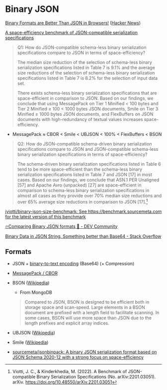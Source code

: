 # Binary JSON
[Binary Formats are Better Than JSON in Browsers!](https://adamfaulkner.github.io/binary_formats_are_better_than_json_in_browsers.html) ([Hacker News](https://news.ycombinator.com/item?id=43978476))

[A space-efficiency benchmark of JSON-compatible serialization specifications](https://benchmark.sourcemeta.com/)
> Q1: How do JSON-compatible schema-less binary serialization specifications compare to JSON in terms of space-efficiency?
> 
> The median size reduction of the selection of schema-less binary serialization specifications listed in Table 7 is 9.1% and the average size reductions of the selection of schema-less binary serialization specifications listed in Table 7 is 8.2% for the selection of input data set.
>
> There exists schema-less binary serialization specifications that are space-efficient in comparison to JSON. Based on our findings, we conclude that using MessagePack on Tier 1 Minified < 100 bytes and Tier 2 Minified ≥ 100 < 1000 bytes JSON documents, Smile on Tier 3 Minified ≥ 1000 bytes JSON documents, and FlexBuffers on JSON documents with high-redundancy of textual values increases space-efficiency.

- MessagePack ≈ CBOR < Smile < UBJSON < 100% < FlexBuffers < BSON

> Q2: How do JSON-compatible schema-driven binary serialization specifications compare to JSON and JSON-compatible schema-less binary serialization specifications in terms of space-efficiency?
> 
> The schema-driven binary serialization specifications listed in Table 6 tend to be more space-efficient than the schema-less binary serialization specifications listed in Table 7 and JSON [17] in most cases. Based on our findings, we conclude that ASN.1 PER Unaligned [57] and Apache Avro (unpacked) [27] are space-efficient in comparison to schema-less binary serialization specifications in almost all cases as they provide over 70% median size reductions and over 65% average size reductions in comparison to JSON [17].[^viottiBenchmarkJSONcompatibleBinary2022]

[jviotti/binary-json-size-benchmark: See https://benchmark.sourcemeta.com for the latest version of this benchmark](https://github.com/jviotti/binary-json-size-benchmark)

[🔥Comparing Binary JSON formats 🎯 - DEV Community](https://dev.to/loiclefevre/comparing-binary-json-formats-27e3)

[Binary Data in JSON String. Something better than Base64 - Stack Overflow](https://stackoverflow.com/questions/1443158/binary-data-in-json-string-something-better-than-base64)

## Formats
- JSON + [binary-to-text encoding](../Binary.md) (Base64) (+ Compression)
- [MessagePack / CBOR](../../MessagePack.md)
- BSON ([Wikipedia](https://en.wikipedia.org/wiki/BSON))
  - From MongoDB

  > Compared to JSON, BSON is designed to be efficient both in storage space and scan-speed. Large elements in a BSON document are prefixed with a length field to facilitate scanning. In some cases, BSON will use more space than JSON due to the length prefixes and explicit array indices.
- UBJSON ([Wikipedia](https://en.wikipedia.org/wiki/UBJSON))
- Smile ([Wikipedia](https://en.wikipedia.org/wiki/Smile_(data_interchange_format)))
- [sourcemeta/jsonbinpack: A binary JSON serialization format based on JSON Schema 2020-12 with a strong focus on space-efficiency](https://github.com/sourcemeta/jsonbinpack)


[^viottiBenchmarkJSONcompatibleBinary2022]: Viotti, J. C., & Kinderkhedia, M. (2022). A Benchmark of JSON-compatible Binary Serialization Specifications (No. arXiv:2201.03051). arXiv. https://doi.org/10.48550/arXiv.2201.03051
